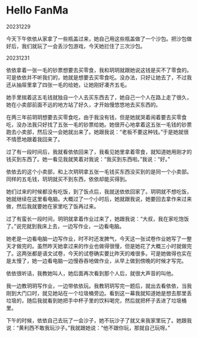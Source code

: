 # Hello FanMa 

20231229

今天下午依依从家拿了一些瓶盖过来，她自己用这些瓶盖做了一个沙包。把沙包做好后，我们就玩了一会丢沙包游戏，今天她拦住了三次沙包。

20231231

依依拿着一张一毛的钞票想要去买零食，我和玥玥就跟她说这钱是买不了零食的。可是依依并不听我们的，她就是想要去买零食吃。没办法，只好让她去了，不过我还从抽屉里拿了四张一毛的给她，让她刚好凑齐五毛。

她手里揣着这五毛钱就独自一个人去买东西去了，她自己一个人在路上走了很久，她在小卖部前面不远的地方站了好久，才开始慢悠悠地去买东西的。

在两三年前玥玥想要去买零食吃，由于我没有钱，但是她就哭着闹着要去买零食吃，没办法我只好找了五张一毛的钞票给她。她很开心地拿着这五张一毛钱的钞票跑去小卖部，然后没一会她就出来了。她跟我说：“老板不要这种钱。”于是她就很不情愿地跟着我回来了。

过了有一段时间后，我就看依依回来了，我看见她里拿着零食，就知道她用刚才的钱买到东西了。她一看见我就笑着对我说：“我买到东西啦。”我说：“好。”

依依去的这个小卖部，和上次玥玥拿五张一毛钱买东西没买到的是同一个小卖部。同样的五毛钱，玥玥就买不到东西，依依却能买得到。

她们过来的时候都没有吃饭，到了饭点后，我就送依依回家了。玥玥就不想吃饭，她就继续在这里看电脑。大概过了一个小时后，她就跟我说，她要回去拿作来过来做，然后我就要她在家里吃了饭再过来。

过了有蛮长一段时间，玥玥就拿着作业过来了，她跟我说：“大叔，我在家吃饱饭了。”说完就到我床上去，一边写作业，一边看电脑。

她老是一边看电脑一边写作业，时不时还发脾气，今天这一张试卷作业她写了一整天才做完的。虽然昨天她拿过来的作业也做得很慢，但是她花了大概三小时就做完了。这两张都是语文试卷，今天的试卷确实要比昨天的难很多。可是她做得也实在是太慢了，她一边看电脑一边慢吞吞地做作业，从早上做到傍晚的时候才写完。

依依很听话，我教她叫人，她后面再次看到那个人后，就很大声音的叫他。

我一边教玥玥写作业，一边带依依玩。我教玥玥写完一题后，就出去看依依，当我刚到大门口时，就见她站在一个垃圾桶旁边。看到这一幕我就知道她是想去那里丢垃圾的，随后我就看到她把手中杯子里的饮料喝完，然后就把杯子丢进了垃圾桶里。

下午的时候，依依自己去玩了一会沙子，她不玩沙子了就又来我家里玩了。她跟我说：“黄利西不敢我玩沙子。”我就跟她说：“他不跟你玩，那就自己玩呀。”
